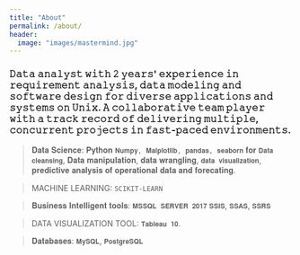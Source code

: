 ```yaml
---
title: "About"
permalink: /about/
header:
  image: "images/mastermind.jpg"
---
```

### 𝙳𝚊𝚝𝚊 𝚊𝚗𝚊𝚕𝚢𝚜𝚝 𝚠𝚒𝚝𝚑 𝟸 𝚢𝚎𝚊𝚛𝚜' 𝚎𝚡𝚙𝚎𝚛𝚒𝚎𝚗𝚌𝚎 𝚒𝚗 𝚛𝚎𝚚𝚞𝚒𝚛𝚎𝚖𝚎𝚗𝚝 𝚊𝚗𝚊𝚕𝚢𝚜𝚒𝚜, 𝚍𝚊𝚝𝚊 𝚖𝚘𝚍𝚎𝚕𝚒𝚗𝚐 𝚊𝚗𝚍 𝚜𝚘𝚏𝚝𝚠𝚊𝚛𝚎 𝚍𝚎𝚜𝚒𝚐𝚗 𝚏𝚘𝚛 𝚍𝚒𝚟𝚎𝚛𝚜𝚎 𝚊𝚙𝚙𝚕𝚒𝚌𝚊𝚝𝚒𝚘𝚗𝚜 𝚊𝚗𝚍 𝚜𝚢𝚜𝚝𝚎𝚖𝚜 𝚘𝚗 𝚄𝚗𝚒𝚡. 𝙰 𝚌𝚘𝚕𝚕𝚊𝚋𝚘𝚛𝚊𝚝𝚒𝚟𝚎 𝚝𝚎𝚊𝚖 𝚙𝚕𝚊𝚢𝚎𝚛 𝚠𝚒𝚝𝚑 𝚊 𝚝𝚛𝚊𝚌𝚔 𝚛𝚎𝚌𝚘𝚛𝚍 𝚘𝚏 𝚍𝚎𝚕𝚒𝚟𝚎𝚛𝚒𝚗𝚐 𝚖𝚞𝚕𝚝𝚒𝚙𝚕𝚎, 𝚌𝚘𝚗𝚌𝚞𝚛𝚛𝚎𝚗𝚝 𝚙𝚛𝚘𝚓𝚎𝚌𝚝𝚜 𝚒𝚗 𝚏𝚊𝚜𝚝-𝚙𝚊𝚌𝚎𝚍 𝚎𝚗𝚟𝚒𝚛𝚘𝚗𝚖𝚎𝚗𝚝𝚜.

>𝐃𝐚𝐭𝐚 𝐒𝐜𝐢𝐞𝐧𝐜𝐞: 𝐏𝐲𝐭𝐡𝐨𝐧 `𝐍𝐮𝐦𝐩𝐲, 𝐌𝐚𝐥𝐩𝐥𝐨𝐭𝐥𝐢𝐛, 𝐩𝐚𝐧𝐝𝐚𝐬, 𝐬𝐞𝐚𝐛𝐨𝐫𝐧` 𝐟𝐨𝐫 `𝐃𝐚𝐭𝐚 𝐜𝐥𝐞𝐚𝐧𝐬𝐢𝐧𝐠`, 𝐃𝐚𝐭𝐚 𝐦𝐚𝐧𝐢𝐩𝐮𝐥𝐚𝐭𝐢𝐨𝐧, 𝐝𝐚𝐭𝐚 𝐰𝐫𝐚𝐧𝐠𝐥𝐢𝐧𝐠, `𝐝𝐚𝐭𝐚 𝐯𝐢𝐬𝐮𝐚𝐥𝐢𝐳𝐚𝐭𝐢𝐨𝐧`, 𝐩𝐫𝐞𝐝𝐢𝐜𝐭𝐢𝐯𝐞 𝐚𝐧𝐚𝐥𝐲𝐬𝐢𝐬 𝐨𝐟 𝐨𝐩𝐞𝐫𝐚𝐭𝐢𝐨𝐧𝐚𝐥 𝐝𝐚𝐭𝐚 𝐚𝐧𝐝 𝐟𝐨𝐫𝐞𝐜𝐚𝐭𝐢𝐧𝐠. 

>MACHINE LEARNING: `SCIKIT-LEARN`

>𝐁𝐮𝐬𝐢𝐧𝐞𝐬𝐬 𝐈𝐧𝐭𝐞𝐥𝐥𝐢𝐠𝐞𝐧𝐭 𝐭𝐨𝐨𝐥𝐬: `𝐌𝐒𝐒𝐐𝐋 𝐒𝐄𝐑𝐕𝐄𝐑 𝟐𝟎𝟏𝟕` `𝐒𝐒𝐈𝐒`, `𝐒𝐒𝐀𝐒`, `𝐒𝐒𝐑𝐒`

>DATA VISUALIZATION TOOL: `𝐓𝐚𝐛𝐥𝐞𝐚𝐮 𝟏𝟎`.

>𝐃𝐚𝐭𝐚𝐛𝐚𝐬𝐞𝐬: `𝐌𝐲𝐒𝐐𝐋`, `𝐏𝐨𝐬𝐭𝐠𝐫𝐞𝐒𝐐𝐋`
